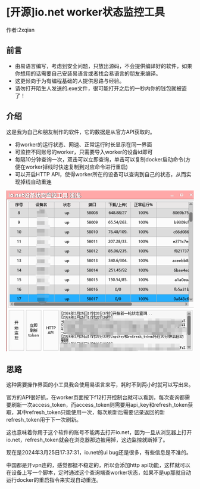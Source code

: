# [开源]io.net worker状态监控工具

作者:2xqian

## 前言

* 由易语言编写，考虑到安全问题，只放出源码，不会提供编译好的软件，如果你想用的话需要自己安装易语言或者找会易语言的朋友来编译。
* 这更倾向于为有编程基础的人提供思路与经验。
* 请勿打开陌生人发送的.exe文件，很可能打开之后的一秒内你的钱包就被盗了！

## 介绍

这是我为自己和朋友制作的软件，它的数据是从官方API获取的。

* 将worker的运行状态、网速、正常运行时长显示在同一界面
* 可监控不同账号的worker，只需要导入worker的设备id即可
* 每隔10分钟查询一次，双击可以立即查询，单击可以复制docker启动命令(方便在worker掉线时快速复制到对应命令进行重启)
* 可以开启HTTP API，使得worker所在的设备可以查询到自己的状态，从而实现掉线自动重连

![](1.jpg)

## 思路

这种需要操作界面的小工具我会使用易语言来写，耗时不到两小时就可以写出来。

官方的API很好抓，在worker页面按下f12打开控制台就可以看到，每次查询都需要刷新一次access_token，而access_token则需要用api_key和refresh_token获取，其中refresh_token只能使用一次，每次刷新后需要记录返回的新refresh_token用于下一次刷新。

这也意味着你用于这个软件的账号不能再去打开io.net，因为一旦从浏览器上打开io.net，refresh_token就会在浏览器那边被用掉，这边监控就断掉了。

现在是2024年3月25日17:37:31，io.net的ui bug还是很多，有些信息是不准的。

中国都是开vpn连的，感觉都挺不稳定的，所以会添加http api功能，这样就可以在设备上写一个脚本，定时通过这个查询端查worker状态，如果不是up那就自动运行docker的重启指令来实现自动重连。
